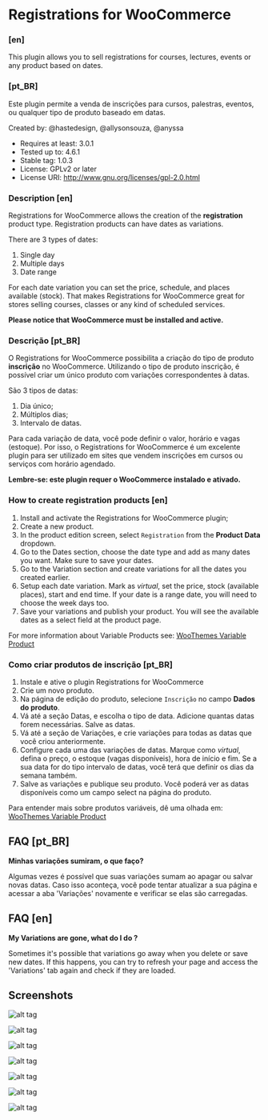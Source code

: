 Registrations for WooCommerce
============================

### [en]
This plugin allows you to sell registrations for courses, lectures, events or any product based on dates.

### [pt_BR]
 Este plugin permite a venda de inscrições para cursos, palestras, eventos, ou qualquer tipo de produto baseado em datas.

Created by: @hastedesign, @allysonsouza, @anyssa

- Requires at least: 3.0.1
- Tested up to: 4.6.1
- Stable tag: 1.0.3
- License: GPLv2 or later
- License URI: http://www.gnu.org/licenses/gpl-2.0.html

### Description [en]

Registrations for WooCommerce allows the creation of the **registration** product type. Registration products can have dates as variations.

There are 3 types of dates:

1. Single day
2. Multiple days
3. Date range

For each date variation you can set the price, schedule, and places available (stock). That makes Registrations for WooCommerce great for stores selling courses, classes or any kind of scheduled services.

**Please notice that WooCommerce must be installed and active.**


### Descrição [pt_BR]

O Registrations for WooCommerce possibilita a criação do tipo de produto **inscrição** no WooCommerce.
Utilizando o tipo de produto inscrição, é possível criar um único produto com variações correspondentes à datas.

São 3 tipos de datas:

1. Dia único;
2. Múltiplos dias;
3. Intervalo de datas.

Para cada variação de data, você pode definir o valor, horário e vagas (estoque). Por isso, o Registrations for WooCommerce é um excelente plugin para ser utilizado em sites que vendem inscrições em cursos ou serviços com horário agendado.

**Lembre-se: este plugin requer o WooCommerce instalado e ativado.**

### How to create registration products [en]

1. Install and activate the Registrations for WooCommerce plugin;
2. Create a new product.
3. In the product edition screen, select `Registration` from the **Product Data** dropdown.
4. Go to the Dates section, choose the date type and add as many dates you want. Make sure to save your dates.
5. Go to the Variation section and create variations for all the dates you created earlier.
6. Setup each date variation. Mark as *virtual*, set the price, stock (available places), start and end time. If your date is a range date, you will need to choose the week days too.
7. Save your variations and publish your product. You will see the available dates as a select field at the product page.

For more information about Variable Products see: [WooThemes Variable Product](https://docs.woothemes.com/document/variable-product/)

### Como criar produtos de inscrição [pt_BR]

1. Instale e ative o plugin Registrations for WooCommerce
2. Crie um novo produto.
3. Na página de edição do produto, selecione `Inscrição` no campo **Dados do produto**.
4. Vá até a seção Datas, e escolha o tipo de data. Adicione quantas datas forem necessárias. Salve as datas.
5. Vá até a seção de Variações, e crie variações para todas as datas que você criou anteriormente.
6. Configure cada uma das variações de datas. Marque como *virtual*, defina o preço, o estoque (vagas disponíveis), hora de início e fim. Se a sua data for do tipo intervalo de datas, você terá que definir os dias da semana também.
7. Salve as variações e publique seu produto. Você poderá ver as datas disponíveis como um campo select na página do produto.

Para entender mais sobre produtos variáveis, dê uma olhada em: [WooThemes Variable Product](https://docs.woothemes.com/document/variable-product/)

## FAQ [pt_BR]

**Minhas variações sumiram, o que faço?**

Algumas vezes é possível que suas variações sumam ao apagar ou salvar novas datas. Caso isso aconteça, você pode tentar atualizar a sua página e acessar a aba 'Variações' novamente e verificar se elas são carregadas.

## FAQ [en]

**My Variations are gone, what do I do ?**

Sometimes it's possible that variations go away when you delete or save new dates. If this happens, you can try to refresh your page and access the 'Variations' tab again and check if they are loaded.

## Screenshots

![alt tag](/assets/screenshot-1.png?raw=true "Product Type - Registration")

![alt tag](/assets/screenshot-2.png?raw=true "Single Day")

![alt tag](/assets/screenshot-3.png?raw=true "Multiple Days")

![alt tag](/assets/screenshot-4.png?raw=true "Range Date")

![alt tag](/assets/screenshot-5.png?raw=true "Variation based on date")

![alt tag](/assets/screenshot-6.png?raw=true "Front-end date select - theme: Storefront")

![alt tag](/assets/screenshot-7.png?raw=true "Additional checkout fields - theme: Storefront")

